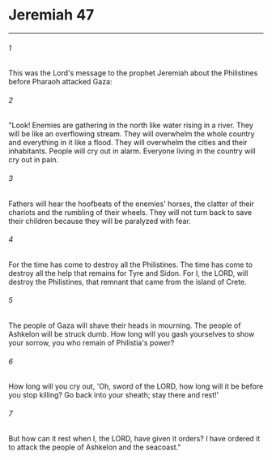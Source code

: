 # Jeremiah 47
***



###### 1 
This was the Lord's message to the prophet Jeremiah about the Philistines before Pharaoh attacked Gaza: 

###### 2 
"Look! Enemies are gathering in the north like water rising in a river. They will be like an overflowing stream. They will overwhelm the whole country and everything in it like a flood. They will overwhelm the cities and their inhabitants. People will cry out in alarm. Everyone living in the country will cry out in pain. 

###### 3 
Fathers will hear the hoofbeats of the enemies' horses, the clatter of their chariots and the rumbling of their wheels. They will not turn back to save their children because they will be paralyzed with fear. 

###### 4 
For the time has come to destroy all the Philistines. The time has come to destroy all the help that remains for Tyre and Sidon. For I, the LORD, will destroy the Philistines, that remnant that came from the island of Crete. 

###### 5 
The people of Gaza will shave their heads in mourning. The people of Ashkelon will be struck dumb. How long will you gash yourselves to show your sorrow, you who remain of Philistia's power? 

###### 6 
How long will you cry out, 'Oh, sword of the LORD, how long will it be before you stop killing? Go back into your sheath; stay there and rest!' 

###### 7 
But how can it rest when I, the LORD, have given it orders? I have ordered it to attack the people of Ashkelon and the seacoast."
